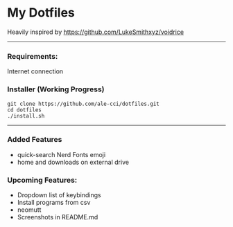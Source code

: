 # My Dotfiles
Heavily inspired by https://github.com/LukeSmithxyz/voidrice

---

### Requirements:
Internet connection

### Installer (Working Progress)
```
git clone https://github.com/ale-cci/dotfiles.git
cd dotfiles
./install.sh
```

---

### Added Features
* quick-search Nerd Fonts emoji
* home and downloads on external drive


### Upcoming Features:
* Dropdown list of keybindings
* Install programs from csv
* neomutt
* Screenshots in README.md
